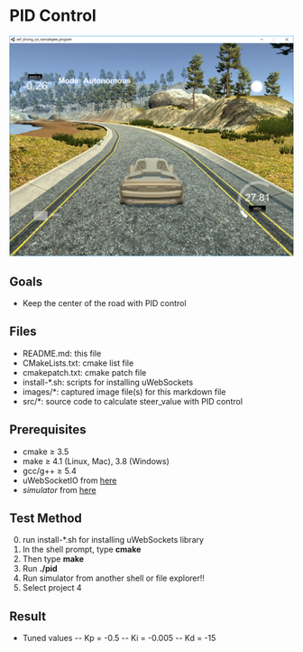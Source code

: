 # **PID Control**

![simulator screen capture](./images/sim_capture.png)

## Goals
* Keep the center of the road with PID control

## Files
* README.md: this file
* CMakeLists.txt: cmake list file
* cmakepatch.txt: cmake patch file
* install-*.sh: scripts for installing uWebSockets
* images/*: captured image file(s) for this markdown file
* src/*: source code to calculate steer_value with PID control


## Prerequisites
* cmake &ge; 3.5
* make &ge; 4.1 (Linux, Mac), 3.8 (Windows)
* gcc/g++ &ge; 5.4
* uWebSocketIO from [here](https://github.com/uNetworking/uWebSockets)
* *simulator* from [here](https://github.com/udacity/self-driving-car-sim/releases/)

## Test Method
0. run install-*.sh for installing uWebSockets library
1. In the shell prompt, type **cmake**
2. Then type **make**
3. Run **./pid**
4. Run simulator from another shell or file explorer!!
5. Select project 4

## Result
* Tuned values
-- Kp = -0.5
-- Ki = -0.005
-- Kd = -15
